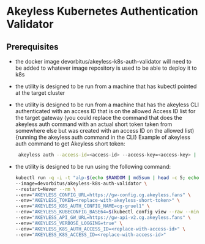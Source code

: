 # Akeyless Kubernetes Authentication Validator

## Prerequisites

- the docker image  devorbitus/akeyless-k8s-auth-validator will need to be added to whatever image repository is used to be able to deploy it to k8s
- the utility is designed to be run from a machine that has kubectl pointed at the target cluster
- the utility is designed to be run from a machine that has the akeyless CLI authenticated with an access ID that is on the allowed Access ID list for the target gateway (you could replace the command that does the akeyless auth command with an actual short token taken from somewhere else but was created with an access ID on the allowed list) {running the akeyless auth command in the CLI}
   Example of akeyless auth command to get Akeyless short token:

   ```sh
    akeyless auth --access-id=<access-id> --access-key=<access-key> | jq -r '.token'
   ```

- the utility is designed to be run using the following command:
  
    ```sh
    kubectl run -q -i -t "alp-$(echo $RANDOM | md5sum | head -c 5; echo;)" \
    --image=devorbitus/akeyless-k8s-auth-validator \
    --restart=Never --rm \
    --env="AKEYLESS_CONFIG_URL=https://gw-config.cg.akeyless.fans" \
    --env="AKEYLESS_TOKEN=<replace-with-akeyless-short-token>" \
    --env="AKEYLESS_K8S_AUTH_CONFIG_NAME=cg-gruel1" \
    --env="AKEYLESS_KUBECONFIG_BASE64=$(kubectl config view --raw --minify --flatten -o json | base64)" \
    --env="AKEYLESS_API_GW_URL=https://gw-api-v2.cg.akeyless.fans" \
    --env="AKEYLESS_VERBOSE_LOGGING=true" \
    --env="AKEYLESS_K8S_AUTH_ACCESS_ID=<replace-with-access-id>" \
    --env="AKEYLESS_K8S_ACCESS_ID=<replace-with-access-id>"
    ```
